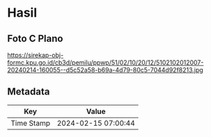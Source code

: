 # Hasil

## Foto C Plano

https://sirekap-obj-formc.kpu.go.id/cb3d/pemilu/ppwp/51/02/10/20/12/5102102012007-20240214-160055--d5c52a58-b69a-4d79-80c5-7044d92f8213.jpg


## Metadata

| Key        | Value               |
| ---------- | ------------------- |
| Time Stamp | 2024-02-15 07:00:44 |



